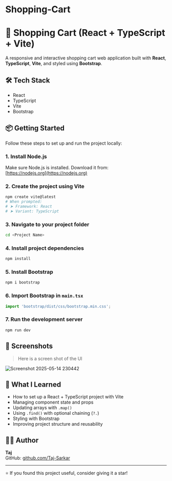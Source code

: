 # Shopping-Cart

# 🛒 Shopping Cart (React + TypeScript + Vite)

A responsive and interactive shopping cart web application built with **React**, **TypeScript**, **Vite**, and styled using **Bootstrap**.

## 🛠️ Tech Stack

- React  
- TypeScript  
- Vite  
- Bootstrap

## 📦 Getting Started

Follow these steps to set up and run the project locally:

### 1. Install Node.js

Make sure Node.js is installed. Download it from:  
[https://nodejs.org](https://nodejs.org)

### 2. Create the project using Vite

```bash
npm create vite@latest
# When prompted:
# ➤ Framework: React
# ➤ Variant: TypeScript
```

### 3. Navigate to your project folder

```bash
cd <Project Name>
```

### 4. Install project dependencies

```bash
npm install
```

### 5. Install Bootstrap

```bash
npm i bootstrap
```

### 6. Import Bootstrap in `main.tsx`

```ts
import 'bootstrap/dist/css/bootstrap.min.css';
```

### 7. Run the development server

```bash
npm run dev
```

## 📸 Screenshots

> Here is a screen shot of the UI

![Screenshot 2025-05-14 230442](https://github.com/user-attachments/assets/fb5c31d0-814e-4f60-bd5f-4dfe131a6666)


## 🧠 What I Learned

- How to set up a React + TypeScript project with Vite  
- Managing component state and props  
- Updating arrays with `.map()`  
- Using `.find()` with optional chaining (`?.`)  
- Styling with Bootstrap  
- Improving project structure and reusability

## 🙋‍♂️ Author

**Taj**  
GitHub: [github.com/Taj-Sarkar](https://github.com/Taj-Sarkar)  

---

⭐️ If you found this project useful, consider giving it a star!

